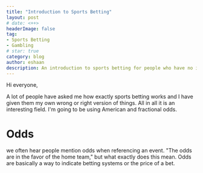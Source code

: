```yaml
---
title: "Introduction to Sports Betting"
layout: post
# date: <++>
headerImage: false
tag:
- Sports Betting
- Gambling
# star: true
category: blog
author: eshaan 
description: An introduction to sports betting for people who have no idea what's going on. Note this post will not consist of any viable strategies
---
```

Hi everyone, 

A lot of people have asked me how exactly sports betting works and I have given them my own wrong or right version of things. All in all it is an interesting field. I'm going to be using American and fractional odds. 

# Odds

we often hear people mention odds when referencing an event. "The odds are in the favor of the home team," but what exactly does this mean. Odds are basically a way to indicate betting systems or the price of a bet. 